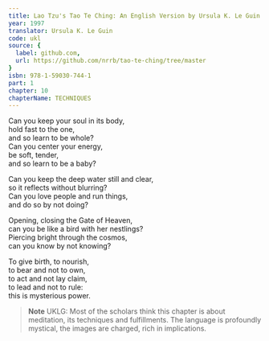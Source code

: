 ```yaml
---
title: Lao Tzu's Tao Te Ching: An English Version by Ursula K. Le Guin
year: 1997
translator: Ursula K. Le Guin
code: ukl
source: {
  label: github.com,
  url: https://github.com/nrrb/tao-te-ching/tree/master
}
isbn: 978-1-59030-744-1
part: 1
chapter: 10
chapterName: TECHNIQUES
---
```

Can you keep your soul in its body,  
hold fast to the one,  
and so learn to be whole?  
Can you center your energy,  
be soft, tender,  
and so learn to be a baby?  

Can you keep the deep water still and clear,  
so it reflects without blurring?  
Can you love people and run things,  
and do so by not doing?  

Opening, closing the Gate of Heaven,  
can you be like a bird with her nestlings?  
Piercing bright through the cosmos,  
can you know by not knowing?  

To give birth, to nourish,  
to bear and not to own,  
to act and not lay claim,  
to lead and not to rule:  
this is mysterious power.  


> **Note** UKLG: Most of the scholars think this chapter is about meditation, its techniques and fulfillments. The language is profoundly mystical, the images are charged, rich in implications.